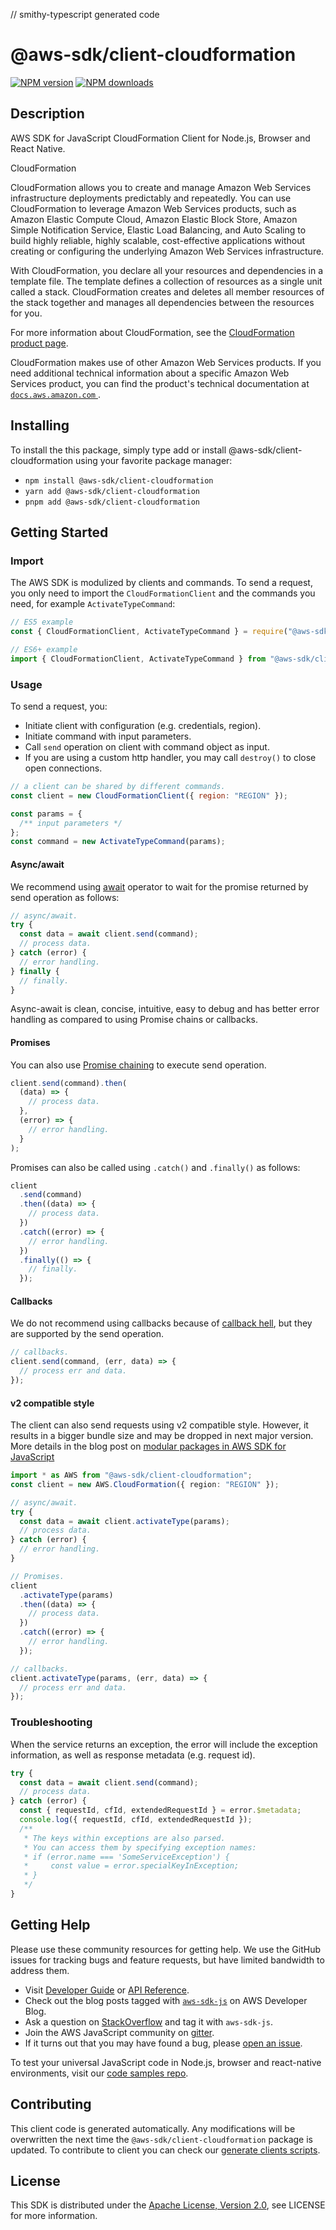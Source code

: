 // smithy-typescript generated code

# @aws-sdk/client-cloudformation

[![NPM version](https://img.shields.io/npm/v/@aws-sdk/client-cloudformation/latest.svg)](https://www.npmjs.com/package/@aws-sdk/client-cloudformation)
[![NPM downloads](https://img.shields.io/npm/dm/@aws-sdk/client-cloudformation.svg)](https://www.npmjs.com/package/@aws-sdk/client-cloudformation)

## Description

AWS SDK for JavaScript CloudFormation Client for Node.js, Browser and React Native.

<fullname>CloudFormation</fullname>

<p>CloudFormation allows you to create and manage Amazon Web Services infrastructure
deployments predictably and repeatedly. You can use CloudFormation to leverage
Amazon Web Services products, such as Amazon Elastic Compute Cloud, Amazon Elastic Block Store,
Amazon Simple Notification Service, Elastic Load Balancing, and Auto Scaling to build highly
reliable, highly scalable, cost-effective applications without creating or configuring the
underlying Amazon Web Services infrastructure.</p>
<p>With CloudFormation, you declare all your resources and dependencies in a template
file. The template defines a collection of resources as a single unit called a stack.
CloudFormation creates and deletes all member resources of the stack together and
manages all dependencies between the resources for you.</p>
<p>For more information about CloudFormation, see the <a href="http://aws.amazon.com/cloudformation/">CloudFormation product page</a>.</p>
<p>CloudFormation makes use of other Amazon Web Services products. If you need
additional technical information about a specific Amazon Web Services product, you can find
the product's technical documentation at <a href="https://docs.aws.amazon.com/">
<code>docs.aws.amazon.com</code>
</a>.</p>

## Installing

To install the this package, simply type add or install @aws-sdk/client-cloudformation
using your favorite package manager:

- `npm install @aws-sdk/client-cloudformation`
- `yarn add @aws-sdk/client-cloudformation`
- `pnpm add @aws-sdk/client-cloudformation`

## Getting Started

### Import

The AWS SDK is modulized by clients and commands.
To send a request, you only need to import the `CloudFormationClient` and
the commands you need, for example `ActivateTypeCommand`:

```js
// ES5 example
const { CloudFormationClient, ActivateTypeCommand } = require("@aws-sdk/client-cloudformation");
```

```ts
// ES6+ example
import { CloudFormationClient, ActivateTypeCommand } from "@aws-sdk/client-cloudformation";
```

### Usage

To send a request, you:

- Initiate client with configuration (e.g. credentials, region).
- Initiate command with input parameters.
- Call `send` operation on client with command object as input.
- If you are using a custom http handler, you may call `destroy()` to close open connections.

```js
// a client can be shared by different commands.
const client = new CloudFormationClient({ region: "REGION" });

const params = {
  /** input parameters */
};
const command = new ActivateTypeCommand(params);
```

#### Async/await

We recommend using [await](https://developer.mozilla.org/en-US/docs/Web/JavaScript/Reference/Operators/await)
operator to wait for the promise returned by send operation as follows:

```js
// async/await.
try {
  const data = await client.send(command);
  // process data.
} catch (error) {
  // error handling.
} finally {
  // finally.
}
```

Async-await is clean, concise, intuitive, easy to debug and has better error handling
as compared to using Promise chains or callbacks.

#### Promises

You can also use [Promise chaining](https://developer.mozilla.org/en-US/docs/Web/JavaScript/Guide/Using_promises#chaining)
to execute send operation.

```js
client.send(command).then(
  (data) => {
    // process data.
  },
  (error) => {
    // error handling.
  }
);
```

Promises can also be called using `.catch()` and `.finally()` as follows:

```js
client
  .send(command)
  .then((data) => {
    // process data.
  })
  .catch((error) => {
    // error handling.
  })
  .finally(() => {
    // finally.
  });
```

#### Callbacks

We do not recommend using callbacks because of [callback hell](http://callbackhell.com/),
but they are supported by the send operation.

```js
// callbacks.
client.send(command, (err, data) => {
  // process err and data.
});
```

#### v2 compatible style

The client can also send requests using v2 compatible style.
However, it results in a bigger bundle size and may be dropped in next major version. More details in the blog post
on [modular packages in AWS SDK for JavaScript](https://aws.amazon.com/blogs/developer/modular-packages-in-aws-sdk-for-javascript/)

```ts
import * as AWS from "@aws-sdk/client-cloudformation";
const client = new AWS.CloudFormation({ region: "REGION" });

// async/await.
try {
  const data = await client.activateType(params);
  // process data.
} catch (error) {
  // error handling.
}

// Promises.
client
  .activateType(params)
  .then((data) => {
    // process data.
  })
  .catch((error) => {
    // error handling.
  });

// callbacks.
client.activateType(params, (err, data) => {
  // process err and data.
});
```

### Troubleshooting

When the service returns an exception, the error will include the exception information,
as well as response metadata (e.g. request id).

```js
try {
  const data = await client.send(command);
  // process data.
} catch (error) {
  const { requestId, cfId, extendedRequestId } = error.$metadata;
  console.log({ requestId, cfId, extendedRequestId });
  /**
   * The keys within exceptions are also parsed.
   * You can access them by specifying exception names:
   * if (error.name === 'SomeServiceException') {
   *     const value = error.specialKeyInException;
   * }
   */
}
```

## Getting Help

Please use these community resources for getting help.
We use the GitHub issues for tracking bugs and feature requests, but have limited bandwidth to address them.

- Visit [Developer Guide](https://docs.aws.amazon.com/sdk-for-javascript/v3/developer-guide/welcome.html)
  or [API Reference](https://docs.aws.amazon.com/AWSJavaScriptSDK/v3/latest/index.html).
- Check out the blog posts tagged with [`aws-sdk-js`](https://aws.amazon.com/blogs/developer/tag/aws-sdk-js/)
  on AWS Developer Blog.
- Ask a question on [StackOverflow](https://stackoverflow.com/questions/tagged/aws-sdk-js) and tag it with `aws-sdk-js`.
- Join the AWS JavaScript community on [gitter](https://gitter.im/aws/aws-sdk-js-v3).
- If it turns out that you may have found a bug, please [open an issue](https://github.com/aws/aws-sdk-js-v3/issues/new/choose).

To test your universal JavaScript code in Node.js, browser and react-native environments,
visit our [code samples repo](https://github.com/aws-samples/aws-sdk-js-tests).

## Contributing

This client code is generated automatically. Any modifications will be overwritten the next time the `@aws-sdk/client-cloudformation` package is updated.
To contribute to client you can check our [generate clients scripts](https://github.com/aws/aws-sdk-js-v3/tree/main/scripts/generate-clients).

## License

This SDK is distributed under the
[Apache License, Version 2.0](http://www.apache.org/licenses/LICENSE-2.0),
see LICENSE for more information.
